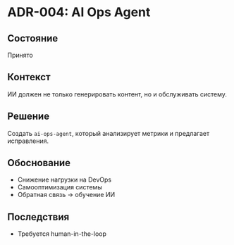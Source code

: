 # ADR-004: AI Ops Agent

## Состояние
Принято

## Контекст
ИИ должен не только генерировать контент, но и обслуживать систему.

## Решение
Создать `ai-ops-agent`, который анализирует метрики и предлагает исправления.

## Обоснование
- Снижение нагрузки на DevOps
- Самооптимизация системы
- Обратная связь → обучение ИИ

## Последствия
- Требуется human-in-the-loop